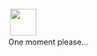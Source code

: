<p style="align: center;">
<img style="margin: 3px" src="https://github.githubassets.com/images/mona-loading-default.gif" width="48"></img>
<br>
One moment please...</p>
